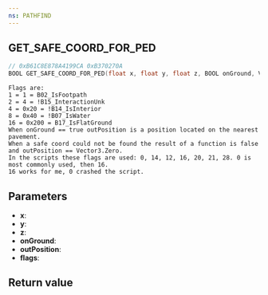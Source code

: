 ```yaml
---
ns: PATHFIND
---
```

## GET_SAFE_COORD_FOR_PED

```c
// 0xB61C8E878A4199CA 0xB370270A
BOOL GET_SAFE_COORD_FOR_PED(float x, float y, float z, BOOL onGround, Vector3* outPosition, int flags);
```

```
Flags are:
1 = 1 = B02_IsFootpath
2 = 4 = !B15_InteractionUnk
4 = 0x20 = !B14_IsInterior
8 = 0x40 = !B07_IsWater
16 = 0x200 = B17_IsFlatGround
When onGround == true outPosition is a position located on the nearest pavement.
When a safe coord could not be found the result of a function is false and outPosition == Vector3.Zero.
In the scripts these flags are used: 0, 14, 12, 16, 20, 21, 28. 0 is most commonly used, then 16.
16 works for me, 0 crashed the script.
```

## Parameters
* **x**: 
* **y**: 
* **z**: 
* **onGround**: 
* **outPosition**: 
* **flags**: 

## Return value
